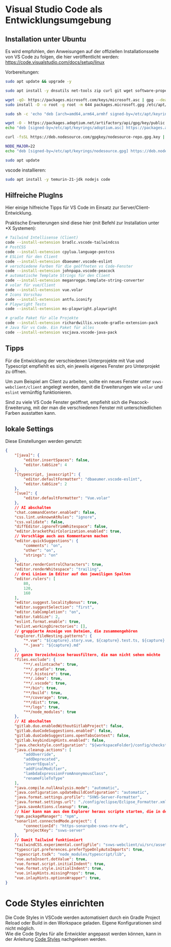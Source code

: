 # Visual Studio Code als Entwicklungsumgebung

## Installation unter Ubuntu

Es wird empfohlen, den Anweisungen auf der offiziellen Installationsseite von VS Code zu folgen, die hier veröffentlicht werden: https://code.visualstudio.com/docs/setup/linux

Vorbereitungen: 

```bash
sudo apt update && upgrade -y 

sudo apt install -y dnsutils net-tools zip curl git wget software-properties-common apt-transport-https gpg

wget -qO- https://packages.microsoft.com/keys/microsoft.asc | gpg --dearmor > packages.microsoft.gpg
sudo install -D -o root -g root -m 644 packages.microsoft.gpg /etc/apt/keyrings/packages.microsoft.gpg

sudo sh -c 'echo "deb [arch=amd64,arm64,armhf signed-by=/etc/apt/keyrings/packages.microsoft.gpg] https://packages.microsoft.com/repos/code stable main" > /etc/apt/sources.list.d/vscode.list'

wget -O - https://packages.adoptium.net/artifactory/api/gpg/key/public | sudo tee /etc/apt/keyrings/adoptium.asc
echo "deb [signed-by=/etc/apt/keyrings/adoptium.asc] https://packages.adoptium.net/artifactory/deb $(awk -F= '/^VERSION_CODENAME/{print$2}' /etc/os-release) main" | sudo tee /etc/apt/sources.list.d/adoptium.list

curl -fsSL https://deb.nodesource.com/gpgkey/nodesource-repo.gpg.key | sudo gpg --dearmor -o /etc/apt/keyrings/nodesource.gpg

NODE_MAJOR=22
echo "deb [signed-by=/etc/apt/keyrings/nodesource.gpg] https://deb.nodesource.com/node_$NODE_MAJOR.x nodistro main" | sudo tee /etc/apt/sources.list.d/nodesource.list

sudo apt update
```

vscode installieren:

```bash
sudo apt install -y temurin-21-jdk nodejs code
```

## Hilfreiche PlugIns

Hier einige hilfreiche Tipps für VS Code im Einsatz zur Server/Client-Entwicklung.

Praktische Erweiterungen sind diese hier (mit Befehl zur Installation unter *X Systemen):

```bash
# Tailwind Intellisense (Client)
code --install-extension bradlc.vscode-tailwindcss
# PostCSS
code --install-extension cpylua.language-postcss
# ESLint für den Client
code --install-extension dbaeumer.vscode-eslint
# verschiedene Farben für die geöffneten vs Code-Fenster
code --install-extension johnpapa.vscode-peacock
# automatische Template Strings für den Client
code --install-extension meganrogge.template-string-converter
# volar für vue/Client
code --install-extension vue.volar
# Icons Vorschau
code --install-extension antfu.iconify
# Playwright Tests
code --install-extension ms-playwright.playwright

# gradle Paket für alle Projekte
code --install-extension richardwillis.vscode-gradle-extension-pack
# Java für vs Code. Ein Paket für alles
code --install-extension vscjava.vscode-java-pack
```

## Tipps

Für die Entwicklung der verschiedenen Unterprojekte mit Vue und Typescript empfiehlt es sich,
ein jeweils eigenes Fenster pro Unterprojekt zu öffnen.

Um zum Beispiel am Client zu arbeiten, sollte ein neues Fenster unter `svws-webclient/client`
angelegt werden, damit die Erweiterungen wie `volar` und `eslint` vernünftig funktionieren.

Sind zu viele VS Code Fenster geöffnet, empfiehlt sich die Peacock-Erweiterung, mit der
man die verschiedenen Fenster mit unterschiedlichen Farben ausstatten kann.

## lokale Settings

Diese Einstellungen werden genutzt:

```json
{
    "[java]": {
        "editor.insertSpaces": false,
        "editor.tabSize": 4
    },
    "[typescript, javascript]": {
        "editor.defaultFormatter": "dbaeumer.vscode-eslint",
        "editor.tabSize": 2
    },
    "[vue]": {
        "editor.defaultFormatter": "Vue.volar"
    },
    // AI abschalten
    "chat.commandCenter.enabled": false,
    "css.lint.unknownAtRules": "ignore",
    "css.validate": false,
    "diffEditor.ignoreTrimWhitespace": false,
    "editor.bracketPairColorization.enabled": true,
    // Vorschläge auch aus Kommentaren machen
    "editor.quickSuggestions": {
        "comments": "on",
        "other": "on",
        "strings": "on"
    },
    "editor.renderControlCharacters": true,
    "editor.renderWhitespace": "trailing",
    // drei Linien im Editor auf den jeweiligen Spalten
    "editor.rulers": [
        80,
        120,
        160
    ],
    "editor.suggest.localityBonus": true,
    "editor.suggestSelection": "first",
    "editor.tabCompletion": "on",
    "editor.tabSize": 2,
    "eslint.format.enable": true,
    "eslint.workingDirectories": [],
    // gruppierte Anzeige von Dateien, die zusammengehören
    "explorer.fileNesting.patterns": {
        "*.vue": "${capture}.story.vue, ${capture}.test.ts, ${capture}.css, ${capture}.story.md, ${capture}Props.ts",
        "*.java": "${capture}.md"
    },
    // ganze Verzeichnisse herausfiltern, die man nicht sehen möchte
    "files.exclude": {
        "**/.eslintcache": true,
        "**/.gradle": true,
        "**/.histoire": true,
        "**/.idea": true,
        "**/.vscode": true,
        "**/bin": true,
        "**/build": true,
        "**/coverage": true,
        "**/dist": true,
        "**/logs": true,
        "**/node_modules": true
    },
    // AI abschalten
    "gitlab.duo.enabledWithoutGitlabProject": false,
    "gitlab.duoCodeSuggestions.enabled": false,
    "gitlab.duoCodeSuggestions.openTabsContext": false,
    "gitlab.keybindingHints.enabled": false,
    "java.checkstyle.configuration": "${workspaceFolder}/config/checkstyle/checkstyle.xml",
    "java.cleanup.actions": [
        "addOverride",
        "addDeprecated",
        "invertEquals",
        "addFinalModifier",
        "lambdaExpressionFromAnonymousClass",
        "renameFileToType"
    ],
    "java.compile.nullAnalysis.mode": "automatic",
    "java.configuration.updateBuildConfiguration": "automatic",
    "java.format.settings.profile": "SVWS-Server-Formatter",
    "java.format.settings.url": "./config/eclipse/Eclipse_Formatter.xml",
    "java.saveActions.cleanup": true,
    // hier kann man aus dem Explorer heraus scripte starten, die in der package.json sind
    "npm.packageManager": "npm",
    "sonarlint.connectedMode.project": {
        "connectionId": "https-sonarqube-svws-nrw-de",
        "projectKey": "svws-server"
    },
    // Damit Tailwind funktioniert
    "tailwindCSS.experimental.configFile": "svws-webclient/ui/src/assets/styles/index.css",
    "typescript.preferences.preferTypeOnlyAutoImports": true,
    "typescript.tsdk": "node_modules/typescript/lib",
    "vue.autoInsert.dotValue": true,
    "vue.format.script.initialIndent": true,
    "vue.format.style.initialIndent": true,
    "vue.inlayHints.missingProps": true,
    "vue.inlayHints.optionsWrapper": true,
}
```

# Code Styles einrichten
Die Code Styles in VSCode werden automatisiert durch ein Gradle Project Reload oder Build in den Workspace geladen. Eigene Konfigurationen sind nicht möglich. \
Wie die Code Styles für alle Entwickler angepasst werden können, kann in der Anleitung [Code Styles](../Code-Styles/index.md) nachgelesen werden.
